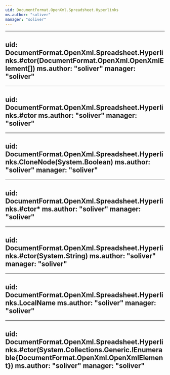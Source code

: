 ```yaml
---
uid: DocumentFormat.OpenXml.Spreadsheet.Hyperlinks
ms.author: "soliver"
manager: "soliver"
---
```


---
uid: DocumentFormat.OpenXml.Spreadsheet.Hyperlinks.#ctor(DocumentFormat.OpenXml.OpenXmlElement[])
ms.author: "soliver"
manager: "soliver"
---

---
uid: DocumentFormat.OpenXml.Spreadsheet.Hyperlinks.#ctor
ms.author: "soliver"
manager: "soliver"
---

---
uid: DocumentFormat.OpenXml.Spreadsheet.Hyperlinks.CloneNode(System.Boolean)
ms.author: "soliver"
manager: "soliver"
---

---
uid: DocumentFormat.OpenXml.Spreadsheet.Hyperlinks.#ctor*
ms.author: "soliver"
manager: "soliver"
---

---
uid: DocumentFormat.OpenXml.Spreadsheet.Hyperlinks.#ctor(System.String)
ms.author: "soliver"
manager: "soliver"
---

---
uid: DocumentFormat.OpenXml.Spreadsheet.Hyperlinks.LocalName
ms.author: "soliver"
manager: "soliver"
---

---
uid: DocumentFormat.OpenXml.Spreadsheet.Hyperlinks.#ctor(System.Collections.Generic.IEnumerable{DocumentFormat.OpenXml.OpenXmlElement})
ms.author: "soliver"
manager: "soliver"
---
